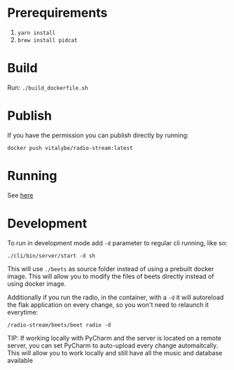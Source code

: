Prerequirements
===============

1. `yarn install`
1. `brew install pidcat`

Build
=====
Run: `./build_dockerfile.sh`

Publish
=======

If you have the permission you can publish directly by running: 

`docker push vitalybe/radio-stream:latest`

Running
=======
See [here](https://github.com/vitalybe/radio-stream-cli/)

Development
===========

To run in development mode add `-d` parameter to regular cli running, like so:

`./cli/bin/server/start -d sh`

This will use `./beets` as source folder instead of using a prebuilt docker image. This will allow you to modify the files of beets directly instead of using docker image.

Additionally if you run the radio, in the container, with a `-d` it will autoreload the flak application on every change, so you won't need to relaunch it everytime: 

`/radio-stream/beets/beet radio -d`

TIP: If working locally with PyCharm and the server is located on a remote server, you can set PyCharm to auto-upload every change automaitcally. This will allow you to work locally and still have all the music and database available
